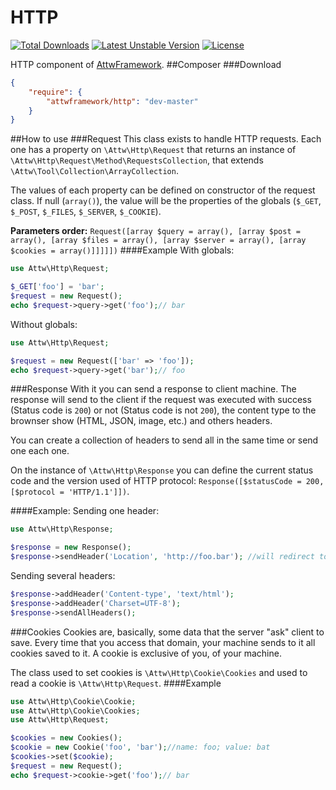 HTTP
====
[![Total Downloads](https://poser.pugx.org/attwframework/http/downloads.png)](https://packagist.org/packages/attwframework/http) [![Latest Unstable Version](https://poser.pugx.org/attwframework/http/v/unstable.png)](https://packagist.org/packages/attwframework/http) [![License](https://poser.pugx.org/attwframework/http/license.png)](https://packagist.org/packages/attwframework/http)

HTTP component of [AttwFramework](https://github.com/attwframework/framework).
##Composer
###Download
```json
{
    "require": {
        "attwframework/http": "dev-master"
    }
}
```
##How to use
###Request
This class exists to handle HTTP requests.
Each one has a property on ```\Attw\Http\Request``` that returns an instance of ```\Attw\Http\Request\Method\RequestsCollection```, that extends ```\Attw\Tool\Collection\ArrayCollection```.

The values of each property can be defined on constructor of the request class. If null (```array()```), the value will be the properties of the globals (```$_GET```, ```$_POST```, ```$_FILES```, ```$_SERVER```, ```$_COOKIE```).

**Parameters order:** ```Request([array $query = array(), [array $post = array(), [array $files = array(), [array $server = array(), [array $cookies = array()]]]]])```
####Example
With globals:
```php
use Attw\Http\Request;

$_GET['foo'] = 'bar';
$request = new Request();
echo $request->query->get('foo');// bar
```
Without globals:
```php
use Attw\Http\Request;

$request = new Request(['bar' => 'foo']);
echo $request->query->get('bar');// foo
```
###Response
With it you can send a response to client machine.
The response will send to the client if the request was executed with success (Status code is ```200```) or not (Status code is not ```200```), the content type to the brownser show (HTML, JSON, image, etc.) and others headers.

You can create a collection of headers to send all in the same time or send one each one.

On the instance of ```\Attw\Http\Response``` you can define the current status code and the version used of HTTP protocol:
```Response([$statusCode = 200, [$protocol = 'HTTP/1.1']])```.

####Example:
Sending one header:
```php
use Attw\Http\Response;

$response = new Response();
$response->sendHeader('Location', 'http://foo.bar'); //will redirect to http://foo.bar
```
Sending several headers:
```php
$response->addHeader('Content-type', 'text/html');
$response->addHeader('Charset=UTF-8');
$response->sendAllHeaders();
```
###Cookies
Cookies are, basically, some data that the server "ask" client to save.
Every time that you access that domain, your machine sends to it all cookies saved to it.
A cookie is exclusive of you, of your machine.

The class used to set cookies is ```\Attw\Http\Cookie\Cookies``` and used to read a cookie is ```\Attw\Http\Request```.
####Example
```php
use Attw\Http\Cookie\Cookie;
use Attw\Http\Cookie\Cookies;
use Attw\Http\Request;

$cookies = new Cookies();
$cookie = new Cookie('foo', 'bar');//name: foo; value: bat
$cookies->set($cookie);
$request = new Request();
echo $request->cookie->get('foo');// bar
```